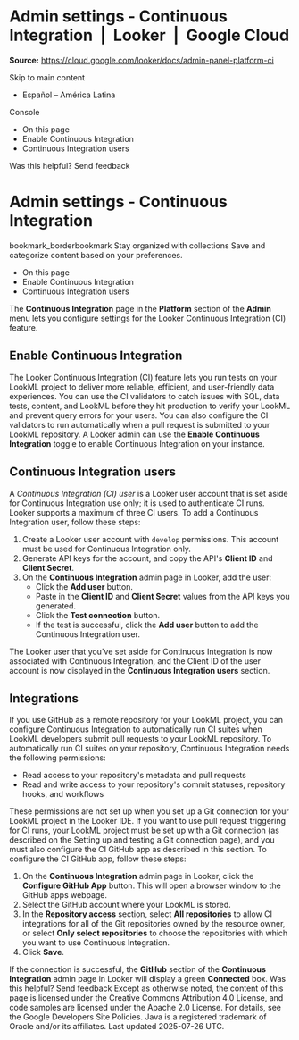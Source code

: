 # Admin settings - Continuous Integration  |  Looker  |  Google Cloud

**Source:** https://cloud.google.com/looker/docs/admin-panel-platform-ci

Skip to main content 
  * Español – América Latina

Console 


  * On this page
  * Enable Continuous Integration
  * Continuous Integration users




Was this helpful?
Send feedback 
#  Admin settings - Continuous Integration
bookmark_borderbookmark Stay organized with collections  Save and categorize content based on your preferences.
  * On this page
  * Enable Continuous Integration
  * Continuous Integration users


The **Continuous Integration** page in the **Platform** section of the **Admin** menu lets you configure settings for the Looker Continuous Integration (CI) feature.
## Enable Continuous Integration
The Looker Continuous Integration (CI) feature lets you run tests on your LookML project to deliver more reliable, efficient, and user-friendly data experiences. You can use the CI validators to catch issues with SQL, data tests, content, and LookML before they hit production to verify your LookML and prevent query errors for your users. You can also configure the CI validators to run automatically when a pull request is submitted to your LookML repository.
A Looker admin can use the **Enable Continuous Integration** toggle to enable Continuous Integration on your instance.
## Continuous Integration users
A _Continuous Integration (CI) user_ is a Looker user account that is set aside for Continuous Integration use only; it is used to authenticate CI runs. Looker supports a maximum of three CI users.
To add a Continuous Integration user, follow these steps:
  1. Create a Looker user account with `develop` permissions. This account must be used for Continuous Integration only. 
  2. Generate API keys for the account, and copy the API's **Client ID** and **Client Secret**.
  3. On the **Continuous Integration** admin page in Looker, add the user: 
     * Click the **Add user** button.
     * Paste in the **Client ID** and **Client Secret** values from the API keys you generated.
     * Click the **Test connection** button. 
     * If the test is successful, click the **Add user** button to add the Continuous Integration user.


The Looker user that you've set aside for Continuous Integration is now associated with Continuous Integration, and the Client ID of the user account is now displayed in the **Continuous Integration users** section.
## Integrations
If you use GitHub as a remote repository for your LookML project, you can configure Continuous Integration to automatically run CI suites when LookML developers submit pull requests to your LookML repository. To automatically run CI suites on your repository, Continuous Integration needs the following permissions:
  * Read access to your repository's metadata and pull requests
  * Read and write access to your repository's commit statuses, repository hooks, and workflows


These permissions are not set up when you set up a Git connection for your LookML project in the Looker IDE. If you want to use pull request triggering for CI runs, your LookML project must be set up with a Git connection (as described on the Setting up and testing a Git connection page), and you must also configure the CI GitHub app as described in this section.
To configure the CI GitHub app, follow these steps:
  1. On the **Continuous Integration** admin page in Looker, click the **Configure GitHub App** button. This will open a browser window to the GitHub apps webpage.
  2. Select the GitHub account where your LookML is stored.
  3. In the **Repository access** section, select **All repositories** to allow CI integrations for all of the Git repositories owned by the resource owner, or select **Only select repositories** to choose the repositories with which you want to use Continuous Integration.
  4. Click **Save**.


If the connection is successful, the **GitHub** section of the **Continuous Integration** admin page in Looker will display a green **Connected** box.
Was this helpful?
Send feedback 
Except as otherwise noted, the content of this page is licensed under the Creative Commons Attribution 4.0 License, and code samples are licensed under the Apache 2.0 License. For details, see the Google Developers Site Policies. Java is a registered trademark of Oracle and/or its affiliates.
Last updated 2025-07-26 UTC.


